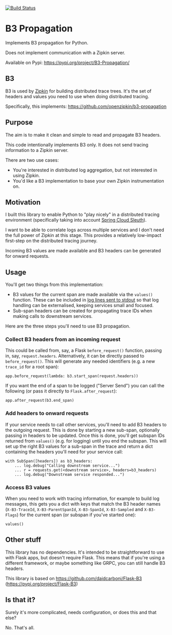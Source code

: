 [![Build Status](https://travis-ci.org/davidcarboni/B3-Propagation.svg?branch=master)](https://travis-ci.org/davidcarboni/B3-Propagation)

# B3 Propagation

Implements B3 propagation for Python.

Does not implement communication with a Zipkin server.

Available on Pypi: https://pypi.org/project/B3-Propagation/

## B3

B3 is used by [Zipkin](http://zipkin.io/) for building distributed trace trees.
It's the set of headers and values you need to use when doing distributed tracing.

Specifically, this implements: https://github.com/openzipkin/b3-propagation

## Purpose

The aim is to make it clean and simple to read and propagate B3 headers.

This code intentionally implements B3 only. 
It does not send tracing information to a Zipkin server.

There are two use cases:

 * You're interested in distributed log aggregation, but not interested in using Zipkin.
 * You'd like a B3 implementation to base your own Zipkin instrumentation on.

## Motivation

I built this library to enable Python to "play nicely" in a distributed tracing environment 
(specifically taking into account [Spring Cloud Sleuth](https://cloud.spring.io/spring-cloud-sleuth/)).

I want to be able to correlate logs across multiple services and
I don't need the full power of Zipkin at this stage.
This provides a relatively low-impact first-step on the distributed tracing journey.

Incoming B3 values are made available and B3 headers can be generated for onward requests.


## Usage

You'll get two things from this implementation:

 * B3 values for the current span are made available via the `values()` function. 
 These can be included in [log lines sent to stdout](https://12factor.net/logs) 
 so that log handling can be externalised, keeping services small and focused.
 * Sub-span headers can be created 
 for propagating trace IDs when making calls to downstream services.

Here are the three steps you'll need to use B3 propagation.

### Collect B3 headers from an incoming request

This could be called from, say, a Flask `before_request()` function, 
passing in, say, `request.headers`.
Alternatively, it can be directly passed to `before_request()`. 
This will generate any needed identifiers 
(e.g. a new `trace_id` for a root span):

    app.before_request(lambda: b3.start_span(request.headers))
    
If you want the end of a span to be logged ("Server Send")
you can call the following (or pass it directly to `Flask.after_request`):
    
    app.after_request(b3.end_span)

### Add headers to onward requests

If your service needs to call other services, 
you'll need to add B3 headers to the outgoing request.
This is done by starting a new sub-span, optionally passing in headers to be updated.
Once this is done, you'll get subspan IDs returned from `values()`
(e.g. for logging) until you end the subspan.
This will set up the right B3 values for a sub-span in the trace
and return a dict containing the headers you'll need for your service call:

    with SubSpan([headers]) as b3_headers:
        ... log.debug("Calling downstream service...")
        ... r = requests.get(<downstream service>, headers=b3_headers)
        ... log.debug("Downstream service responded...")
    

### Access B3 values 

When you need to work with tracing information, for example to build log messages, 
this gets you a dict with keys that match the B3 header names 
(`X-B3-TraceId`, `X-B3-ParentSpanId`, `X-B3-SpanId`, `X-B3-Sampled` and `X-B3-Flags`) for the current span (or subspan if you've started one): 

    values()
    

## Other stuff

This library has no dependencies.
It's intended to be straightforward to use with Flask apps, but doesn't require Flask.
This means that if you're using a different framework, or maybe something like GRPC, you can still handle B3 headers.

This library is based on https://github.com/daidcarboni/Flask-B3 (https://pypi.org/project/Flask-B3)


## Is that it?

Surely it's more complicated, needs configuration, or does this and that else?

No. That's all. 

